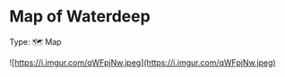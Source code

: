 # Map of Waterdeep

Type: 🗺️ Map

![https://i.imgur.com/qWFpjNw.jpeg](https://i.imgur.com/qWFpjNw.jpeg)